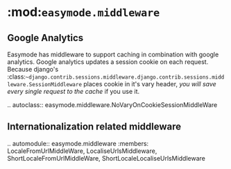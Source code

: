 :mod:`easymode.middleware`
==========================

Google Analytics
----------------

Easymode has middleware to support caching in combination with google analytics.
Google analytics updates a session cookie on each request. Because django's
:class:`~django.contrib.sessions.middleware.django.contrib.sessions.middleware.SessionMiddleware` places cookie in it's vary header, *you will save every single
request to the cache* if you use it.

.. autoclass:: easymode.middleware.NoVaryOnCookieSessionMiddleWare

Internationalization related middleware
---------------------------------------

.. automodule:: easymode.middleware
    :members: LocaleFromUrlMiddleWare, LocaliseUrlsMiddleware, ShortLocaleFromUrlMiddleWare, ShortLocaleLocaliseUrlsMiddleware
